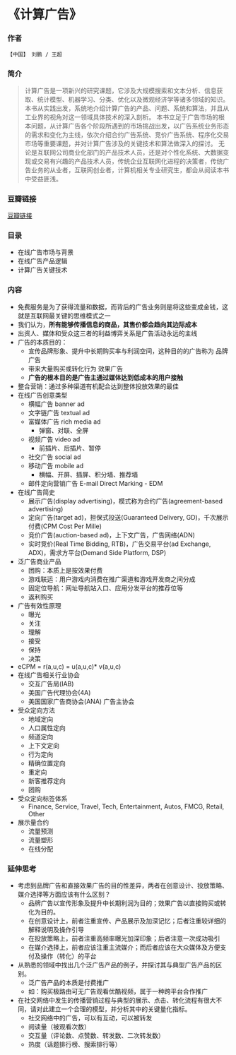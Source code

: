 《计算广告》
=============================

### 作者
    【中国】 刘鹏 / 王超 

### 简介
> 计算广告是一项新兴的研究课题，它涉及大规模搜索和文本分析、信息获取、统计模型、机器学习、分类、优化以及微观经济学等诸多领域的知识。本书从实践出发，系统地介绍计算广告的产品、问题、系统和算法，并且从工业界的视角对这一领域具体技术的深入剖析。
本书立足于广告市场的根本问题，从计算广告各个阶段所遇到的市场挑战出发，以广告系统业务形态的需求和变化为主线，依次介绍合约广告系统、竞价广告系统、程序化交易市场等重要课题，并对计算广告涉及的关键技术和算法做深入的探讨。
无论是互联网公司商业化部门的产品技术人员，还是对个性化系统、大数据变现或交易有兴趣的产品技术人员，传统企业互联网化进程的决策者，传统广告业务的从业者，互联网创业者，计算机相关专业研究生，都会从阅读本书中受益匪浅。

### 豆瓣链接
  [豆瓣链接](http://book.douban.com/subject/26596778/)

### 目录
* 在线广告市场与背景
* 在线广告产品逻辑
* 计算广告关键技术


### 内容
* 免费服务是为了获得流量和数据，而背后的广告业务则是将这些变成金钱，这就是互联网最关键的思维模式之一
* 我们认为，**所有能够传播信息的商品，其售价都会趋向其边际成本**
* 出资人、媒体和受众这三者的利益博弈关系是广告活动永远的主线
* 广告的本质目的：
  - 宣传品牌形象、提升中长期购买率与利润空间，这种目的的广告称为 品牌广告
  - 带来大量购买或转化行为 效果广告
  - **广告的根本目的是广告主通过媒体达到低成本的用户接触**
* 整合营销：通过多种渠道有机配合达到整体投放效果的最佳
* 在线广告创意类型
  - 横幅广告 banner ad
  - 文字链广告 textual ad
  - 富媒体广告 rich media ad
    - 弹窗、对联、全屏
  - 视频广告 video ad
    - 前插片、后插片、暂停
  - 社交广告 social ad
  - 移动广告 mobile ad
    - 横幅、开屏、插屏、积分墙、推荐墙
  - 邮件定向营销广告 E-mail Direct Marking - EDM
* 在线广告简史
  - 展示广告(display advertising)，模式称为合约广告(agreement-based advertising)
  - 定向广告(target ad)，担保式投送(Guaranteed Delivery, GD)，千次展示付费(CPM Cost Per Mille)
  - 竞价广告(auction-based ad)，上下文广告，广告网络(ADN)
  - 实时竞价(Real Time Bidding, RTB)，广告交易平台(ad Exchange, ADX)，需求方平台(Demand Side Platform, DSP)
* 泛广告商业产品
  - 团购：本质上是按效果付费
  - 游戏联运：用户游戏内消费在推广渠道和游戏开发商之间分成
  - 固定位导航：网址导航站入口、应用分发平台的推荐位等
  - 返利购买
* 广告有效性原理
  - 曝光
  - 关注
  - 理解
  - 接受
  - 保持
  - 决策
* eCPM = r(a,u,c) = u(a,u,c)* v(a,u,c)
* 在线广告相关行业协会
  - 交互广告局(IAB)
  - 美国广告代理协会(4A)
  - 美国国家广告商协会(ANA) 广告主协会
* 受众定向方法
  - 地域定向
  - 人口属性定向
  - 频道定向
  - 上下文定向
  - 行为定向
  - 精确位置定向
  - 重定向
  - 新客推荐定向
  - 团购
* 受众定向标签体系
  - Finance, Service, Travel, Tech, Entertainment, Autos, FMCG, Retail, Other
* 展示量合约
  - 流量预测
  - 流量塑形
  - 在线分配 
  

### 延伸思考
* 考虑到品牌广告和直接效果广告的目的性差异，两者在创意设计、投放策略、媒介选择等方面应该有什么区别？
  - 品牌广告以宣传形象及提升中长期利润为目的；效果广告以直接购买或转化为目的。
  - 在创意设计上，前者注重宣传、产品展示及加深记忆；后者注重较详细的解释说明及操作引导
  - 在投放策略上，前者注重高频率曝光加深印象；后者注意一次成功吸引
  - 在媒介选择上，前者应该注重主流媒介；而后者应该在大众媒体及方便支付及操作（转化）的平台
* 从熟悉的领域中找出几个泛广告产品的例子，并探讨其与典型广告产品的区别。
  - 泛广告产品的本质是付费推广
  - 如：购买极路由可无广告观看优酷视频，属于一种跨平台合作推广
* 在社交网络中发生的传播营销过程与典型的展示、点击、转化流程有很大不同，请对此建立一个合理的模型，并分析其中的关键量化指标。
  - 社交网络中的广告，可以有互动，可以被转发
  - 阅读量（被观看次数）
  - 交互量（评论数、点赞数、转发数、二次转发数）
  - 热度（话题排行榜、搜索排行等）
